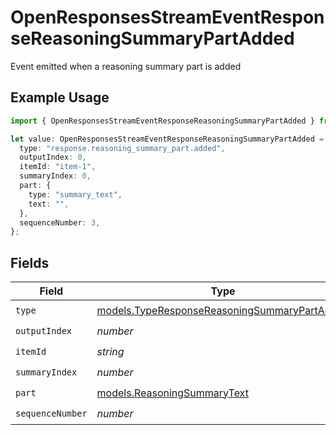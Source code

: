 # OpenResponsesStreamEventResponseReasoningSummaryPartAdded

Event emitted when a reasoning summary part is added

## Example Usage

```typescript
import { OpenResponsesStreamEventResponseReasoningSummaryPartAdded } from "@openrouter/sdk/models";

let value: OpenResponsesStreamEventResponseReasoningSummaryPartAdded = {
  type: "response.reasoning_summary_part.added",
  outputIndex: 0,
  itemId: "item-1",
  summaryIndex: 0,
  part: {
    type: "summary_text",
    text: "",
  },
  sequenceNumber: 3,
};
```

## Fields

| Field                                                                                              | Type                                                                                               | Required                                                                                           | Description                                                                                        |
| -------------------------------------------------------------------------------------------------- | -------------------------------------------------------------------------------------------------- | -------------------------------------------------------------------------------------------------- | -------------------------------------------------------------------------------------------------- |
| `type`                                                                                             | [models.TypeResponseReasoningSummaryPartAdded](../models/typeresponsereasoningsummarypartadded.md) | :heavy_check_mark:                                                                                 | N/A                                                                                                |
| `outputIndex`                                                                                      | *number*                                                                                           | :heavy_check_mark:                                                                                 | N/A                                                                                                |
| `itemId`                                                                                           | *string*                                                                                           | :heavy_check_mark:                                                                                 | N/A                                                                                                |
| `summaryIndex`                                                                                     | *number*                                                                                           | :heavy_check_mark:                                                                                 | N/A                                                                                                |
| `part`                                                                                             | [models.ReasoningSummaryText](../models/reasoningsummarytext.md)                                   | :heavy_check_mark:                                                                                 | N/A                                                                                                |
| `sequenceNumber`                                                                                   | *number*                                                                                           | :heavy_check_mark:                                                                                 | N/A                                                                                                |